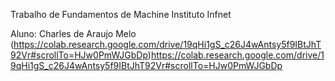 Trabalho de Fundamentos de Machine 
                                                                           Instituto Infnet

Aluno: Charles de Araujo Melo
(https://colab.research.google.com/drive/19qHi1gS_c26J4wAntsy5f9IBtJhT92Vr#scrollTo=HJw0PmWJGbDp)https://colab.research.google.com/drive/19qHi1gS_c26J4wAntsy5f9IBtJhT92Vr#scrollTo=HJw0PmWJGbDp
